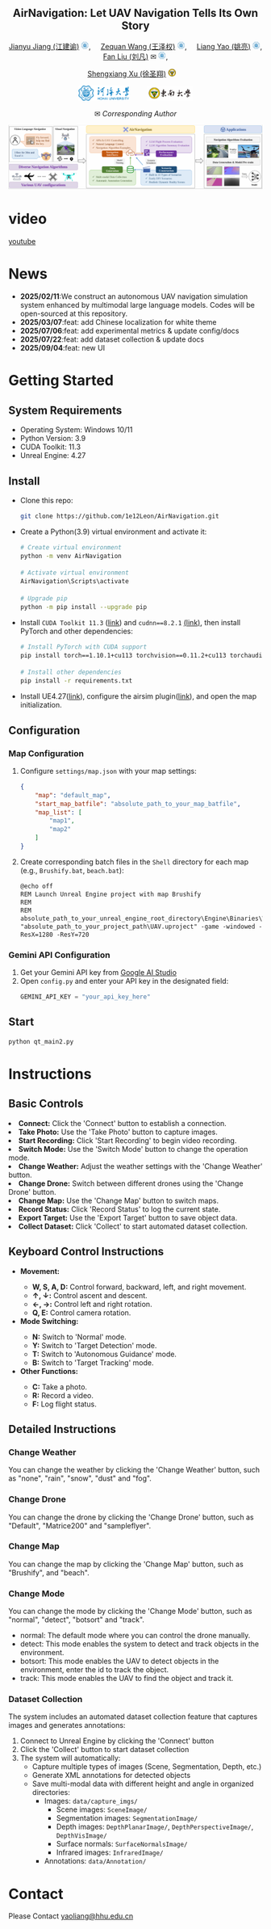<div align="center">

## AirNavigation: Let UAV Navigation Tells Its Own Story

[Jianyu Jiang (江建谕)](https://multimodality.group/author/%E6%B1%9F%E5%BB%BA%E8%B0%95/)
<img src="utils/hhu.jpg" alt="Logo" width="15">, &nbsp; &nbsp;
[Zequan Wang (王泽权)]() 
<img src="utils/hhu.jpg" alt="Logo" width="15">, &nbsp; &nbsp;
[Liang Yao (姚亮)](https://1e12leon.github.io/) 
<img src="utils/hhu.jpg" alt="Logo" width="15">, &nbsp; &nbsp;
[Fan Liu (刘凡)](https://multimodality.group/author/%E5%88%98%E5%87%A1/) ✉ 
<img src="utils/hhu.jpg" alt="Logo" width="15">, &nbsp; &nbsp;

[Shengxiang Xu (徐圣翔)](https://multimodality.group/author/%E5%BE%90%E5%9C%A3%E7%BF%94/) 
<img src="utils/SEU.png" alt="Logo" width="15"> &nbsp; &nbsp;

<img src="utils/hhu_text.png" alt="Logo" width="100"> &nbsp; &nbsp;  &nbsp; &nbsp; 
<img src="utils/seu_logo_text.jpg" alt="Logo" width="90">

✉ *Corresponding Author*


</div>

![introduction.png](introduction.png)

# video


[youtube](https://youtu.be/5lavkotOyps)

# News

- **2025/02/11**:We construct an autonomous UAV navigation simulation system enhanced by multimodal large language models. Codes will be open-sourced at this repository.
- **2025/03/07**:feat: add Chinese localization for white theme
- **2025/07/06**:feat: add experimental metrics & update config/docs
- **2025/07/22**:feat: add dataset collection & update docs
- **2025/09/04**:feat: new UI

# Getting Started

## System Requirements

- Operating System: Windows 10/11
- Python Version: 3.9
- CUDA Toolkit: 11.3
- Unreal Engine: 4.27

## Install

- Clone this repo:

    ```bash
    git clone https://github.com/1e12Leon/AirNavigation.git
    ```
- Create a Python(3.9) virtual environment and activate it:

    ```bash
    # Create virtual environment
    python -m venv AirNavigation

    # Activate virtual environment
    AirNavigation\Scripts\activate

    # Upgrade pip
    python -m pip install --upgrade pip
    ```

- Install `CUDA Toolkit 11.3` ([link](https://developer.nvidia.com/cuda-11.3.0-download-archive)) and `cudnn==8.2.1` [(link)](https://developer.nvidia.com/rdp/cudnn-archive), then install PyTorch and other dependencies:

    ```bash
    # Install PyTorch with CUDA support
    pip install torch==1.10.1+cu113 torchvision==0.11.2+cu113 torchaudio==0.10.1 -f https://download.pytorch.org/whl/cu113/torch_stable.html

    # Install other dependencies
    pip install -r requirements.txt
    ```

- Install UE4.27([link](https://www.unrealengine.com)), configure the airsim plugin([link](https://zhuanlan.zhihu.com/p/618440744)), and open the map initialization.

## Configuration

### Map Configuration

1. Configure `settings/map.json` with your map settings:
   ```json
   {
       "map": "default_map",
       "start_map_batfile": "absolute_path_to_your_map_batfile",
       "map_list": [
           "map1",
           "map2"
       ]
   }
   ```

2. Create corresponding batch files in the `Shell` directory for each map (e.g., `Brushify.bat`, `beach.bat`):
   ```batch
   @echo off
   REM Launch Unreal Engine project with map Brushify
   REM 
   REM 
   absolute_path_to_your_unreal_engine_root_directory\Engine\Binaries\Win64\UE4Editor.exe "absolute_path_to_your_project_path\UAV.uproject" -game -windowed -ResX=1280 -ResY=720
   ```

### Gemini API Configuration

1. Get your Gemini API key from [Google AI Studio](https://ai.google.dev/gemini-api/docs/api-key)
2. Open `config.py` and enter your API key in the designated field:
   ```python
   GEMINI_API_KEY = "your_api_key_here"
   ```

## Start

```bash
python qt_main2.py
```

# Instructions

## Basic Controls
        
<li><b>Connect:</b> Click the 'Connect' button to establish a connection.</li>
<li><b>Take Photo:</b> Use the 'Take Photo' button to capture images.</li>
<li><b>Start Recording:</b> Click 'Start Recording' to begin video recording.</li>
<li><b>Switch Mode:</b> Use the 'Switch Mode' button to change the operation mode.</li>
<li><b>Change Weather:</b> Adjust the weather settings with the 'Change Weather' button.</li>
<li><b>Change Drone:</b> Switch between different drones using the 'Change Drone' button.</li>
<li><b>Change Map:</b> Use the 'Change Map' button to switch maps.</li>
<li><b>Record Status:</b> Click 'Record Status' to log the current state.</li>
<li><b>Export Target:</b> Use the 'Export Target' button to save object data.</li>
<li><b>Collect Dataset:</b> Click 'Collect' to start automated dataset collection.</li>

## Keyboard Control Instructions
<ul>
    <li><b>Movement:</b></li>
    <ul>
        <li><b>W, S, A, D:</b> Control forward, backward, left, and right movement.</li>
        <li><b>↑, ↓:</b> Control ascent and descent.</li>
        <li><b>←, →:</b> Control left and right rotation.</li>
        <li><b>Q, E:</b> Control camera rotation.</li>
    </ul>
    <li><b>Mode Switching:</b></li>
    <ul>
        <li><b>N:</b> Switch to 'Normal' mode.</li>
        <li><b>Y:</b> Switch to 'Target Detection' mode.</li>
        <li><b>T:</b> Switch to 'Autonomous Guidance' mode.</li>
        <li><b>B:</b> Switch to 'Target Tracking' mode.</li>
    </ul>
    <li><b>Other Functions:</b></li>
    <ul>
        <li><b>C:</b> Take a photo.</li>
        <li><b>R:</b> Record a video.</li>
        <li><b>F:</b> Log flight status.</li>
    </ul>
</ul>

## Detailed Instructions

### Change Weather

You can change the weather by clicking the 'Change Weather' button, such as "none", "rain", "snow", "dust" and "fog".

### Change Drone

You can change the drone by clicking the 'Change Drone' button, such as "Default", "Matrice200" and "sampleflyer".

### Change Map

You can change the map by clicking the 'Change Map' button, such as "Brushify", and "beach".

### Change Mode

You can change the mode by clicking the 'Change Mode' button, such as "normal", "detect", "botsort" and "track".

- normal: The default mode where you can control the drone manually.
- detect: This mode enables the system to detect and track objects in the environment.
- botsort: This mode enables the UAV to detect objects in the environment, enter the id to track the object.
- track: This mode enables the UAV to find the object and track it.

### Dataset Collection

The system includes an automated dataset collection feature that captures images and generates annotations:

1. Connect to Unreal Engine by clicking the 'Connect' button
2. Click the 'Collect' button to start dataset collection
3. The system will automatically:
   - Capture multiple types of images (Scene, Segmentation, Depth, etc.)
   - Generate XML annotations for detected objects
   - Save multi-modal data with different height and angle in organized directories:
     - Images: `data/capture_imgs/`
       - Scene images: `SceneImage/`
       - Segmentation images: `SegmentationImage/`
       - Depth images: `DepthPlanarImage/`, `DepthPerspectiveImage/`, `DepthVisImage/`
       - Surface normals: `SurfaceNormalsImage/`
       - Infrared images: `InfraredImage/`
     - Annotations: `data/Annotation/`
  


# Contact
Please Contact yaoliang@hhu.edu.cn
